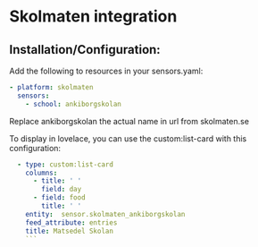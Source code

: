 # Skolmaten integration

## Installation/Configuration:

Add the following to resources in your sensors.yaml:

```yaml
- platform: skolmaten
  sensors:
    - school: ankiborgskolan
```

Replace ankiborgskolan the actual name in url from skolmaten.se


To display in lovelace, you can use the custom:list-card with this configuration:
```yaml
  - type: custom:list-card
    columns:
      - title: ' '
        field: day
      - field: food
        title: ' '
    entity:  sensor.skolmaten_ankiborgskolan
    feed_attribute: entries
    title: Matsedel Skolan
    ```
